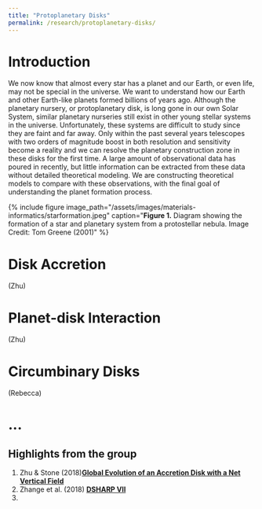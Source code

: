 ```yaml
---
title: "Protoplanetary Disks"
permalink: /research/protoplanetary-disks/
---
```

# Introduction

We now know that almost every star has a planet and our Earth, or even life, may not be special in the universe. We want to understand how our Earth and other Earth-like planets formed billions of years ago. Although the planetary nursery, or protoplanetary disk, is long gone in our own Solar System, similar planetary nurseries still exist in other young stellar systems in the universe. Unfortunately, these systems are difficult to study since they are faint and far away. Only within the past several years telescopes with two orders of magnitude boost in both resolution and sensitivity become a reality and we can resolve the planetary construction zone in these disks for the first time. A large amount of observational data has poured in recently, but little information can be extracted from these data without detailed theoretical modeling. We are constructing theoretical models to compare with these observations, with the final goal of understanding the planet formation process.

{% include figure image_path="/assets/images/materials-informatics/starformation.jpeg" caption="**Figure 1.** Diagram showing the formation of a star and planetary system from a protostellar nebula. Image Credit: Tom Greene (2001)" %}

# Disk Accretion
(Zhu)

# Planet-disk Interaction
(Zhu)

# Circumbinary Disks
(Rebecca)

# ...

##  Highlights from the group
1. Zhu \& Stone (2018)__[Global Evolution of an Accretion Disk with a Net Vertical Field](https://ui.adsabs.harvard.edu/abs/2018ApJ...857...34Z/abstract)__
2. Zhange et al. (2018) __[DSHARP VII](https://ui.adsabs.harvard.edu/abs/2018ApJ...869L..47Z/abstract)__
3. 

